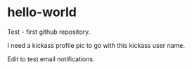 # hello-world
Test - first github repository.

I need a kickass profile pic to go with this kickass user name.

Edit to test email notifications.
